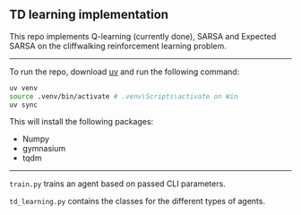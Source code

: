 ## TD learning implementation

This repo implements Q-learning (currently done), SARSA and Expected SARSA on the cliffwalking reinforcement learning problem. 

-------------------

To run the repo, download [uv](https://docs.astral.sh/uv/) and run the following command:

```bash
uv venv
source .venv/bin/activate # .venv\Scripts\activate on Win
uv sync
```

This will install the following packages:

* Numpy
* gymnasium
* tqdm

----- 

<code>train.py</code> trains an agent based on passed CLI parameters.

<code>td_learning.py</code> contains the classes for the different types of agents. 